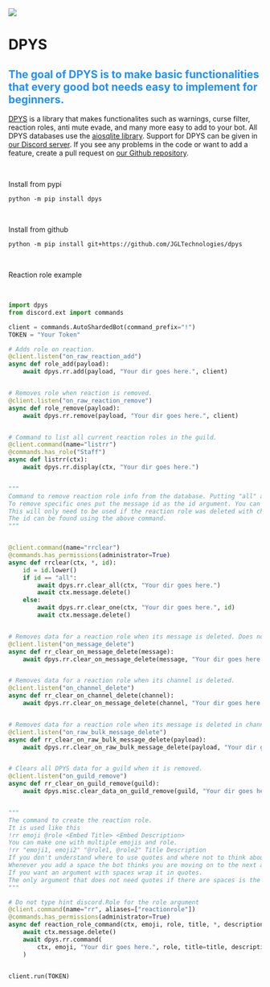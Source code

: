 <a href="https://jgltechnologies.com/discord">
<img src="https://discord.com/api/guilds/844418702430175272/embed.png">
</a>

# DPYS

## <span style="color:dodgerblue;">The goal of DPYS is to make basic functionalities that every good bot needs easy to implement for beginners.</span> 

[DPYS](https://jgltechnologies.com/dpys) is a library that makes functionalites such as warnings, curse filter, reaction roles, anti mute evade, and many more easy to add to your bot.
All DPYS databases use the [aiosqlite library](https://aiosqlite.omnilib.dev/en/latest/).
Support for DPYS can be given in [our Discord server](https://jgltechnologies.com/discord).
If you see any problems in the code or want to add a feature, create a pull request on [our Github repository](https://jgltechnologies.com/dpys/src).

<br>

Install from pypi
```
python -m pip install dpys
```

<br>

Install from github
```
python -m pip install git+https://github.com/JGLTechnologies/dpys
```

<br>

Reaction role example

<br>

```python
import dpys
from discord.ext import commands

client = commands.AutoShardedBot(command_prefix="!")
TOKEN = "Your Token"

# Adds role on reaction.
@client.listen("on_raw_reaction_add")
async def role_add(payload):
    await dpys.rr.add(payload, "Your dir goes here.", client)


# Removes role when reaction is removed.
@client.listen("on_raw_reaction_remove")
async def role_remove(payload):
    await dpys.rr.remove(payload, "Your dir goes here.", client)


# Command to list all current reaction roles in the guild.
@client.command(name="listrr")
@commands.has_role("Staff")
async def listrr(ctx):
    await dpys.rr.display(ctx, "Your dir goes here.")


"""
Command to remove reaction role info from the database. Putting "all" as the id argument will wipe all reaction role data for the guild.
To remove specific ones put the message id as the id argument. You can put multiple just seperate by commas. Data is automatically wiped when the reaction role is deleted.
This will only need to be used if the reaction role was deleted with channel.purge.
The id can be found using the above command.
"""


@client.command(name="rrclear")
@commands.has_permissions(administrator=True)
async def rrclear(ctx, *, id):
    id = id.lower()
    if id == "all":
        await dpys.rr.clear_all(ctx, "Your dir goes here.")
        await ctx.message.delete()
    else:
        await dpys.rr.clear_one(ctx, "Your dir goes here.", id)
        await ctx.message.delete()


# Removes data for a reaction role when its message is deleted. Does not work with cahnnel.purge(). For that you need dpys.rr.clear_on_raw_bulk_message_delete().
@client.listen("on_message_delete")
async def rr_clear_on_message_delete(message):
    await dpys.rr.clear_on_message_delete(message, "Your dir goes here.")


# Removes data for a reaction role when its channel is deleted.
@client.listen("on_channel_delete")
async def rr_clear_on_channel_delete(channel):
    await dpys.rr.clear_on_message_delete(channel, "Your dir goes here.")


# Removes data for a reaction role when its message is deleted in channel.purge().
@client.listen("on_raw_bulk_message_delete")
async def rr_clear_on_raw_bulk_message_delete(payload):
    await dpys.rr.clear_on_raw_bulk_message_delete(payload, "Your dir goes here.")


# Clears all DPYS data for a guild when it is removed.
@client.listen("on_guild_remove")
async def rr_clear_on_guild_remove(guild):
    await dpys.misc.clear_data_on_guild_remove(guild, "Your dir goes here.")


"""
The command to create the reaction role.
It is used like this
!rr emoji @role <Embed Title> <Embed Description>
You can make one with multiple emojis and role.
!rr "emoji1, emoji2" "@role1, @role2" Title Description
If you don't understand where to use quotes and where not to think about it like this.
Whenever you add a space the bot thinks you are moving on to the next argument.
If you want an argument with spaces wrap it in quotes.
The only argument that does not need quotes if there are spaces is the description bescause it is the last argument.
"""

# Do not type hint discord.Role for the role argument
@client.command(name="rr", aliases=["reactionrole"])
@commands.has_permissions(administrator=True)
async def reaction_role_command(ctx, emoji, role, title, *, description):
    await ctx.message.delete()
    await dpys.rr.command(
        ctx, emoji, "Your dir goes here.", role, title=title, description=description
    )


client.run(TOKEN)
```

<br>
<br>

